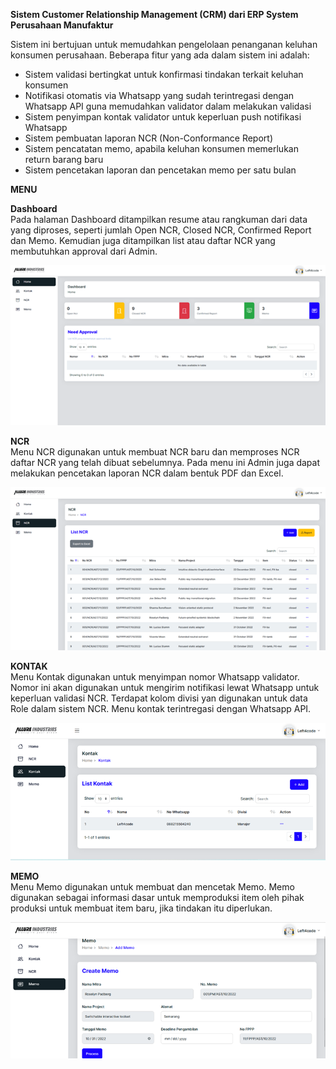 **Sistem Customer Relationship Management (CRM) dari ERP System Perusahaan Manufaktur**

Sistem ini bertujuan untuk memudahkan pengelolaan penanganan keluhan konsumen perusahaan. Beberapa fitur yang ada dalam sistem ini adalah:
- Sistem validasi bertingkat untuk konfirmasi tindakan terkait keluhan konsumen
- Notifikasi otomatis via Whatsapp yang sudah terintregasi dengan Whatsapp API guna memudahkan validator dalam melakukan validasi
- Sistem penyimpan kontak validator untuk keperluan push notifikasi Whatsapp
- Sistem pembuatan laporan NCR (Non-Conformance Report)
- Sistem pencatatan memo, apabila keluhan konsumen memerlukan return barang baru
- Sistem pencetakan laporan dan pencetakan memo per satu bulan

**MENU**

**Dashboard** <br>
Pada halaman Dashboard ditampilkan resume atau rangkuman dari data yang diproses, seperti jumlah Open NCR, Closed NCR, Confirmed Report dan Memo. Kemudian juga ditampilkan list atau daftar NCR yang membutuhkan approval dari Admin. 

![img](https://github.com/Tiara-la/CRM/blob/b2ef25651e8ef3a9ffafa012b14d61880bf8abef/resources/image_2023-10-04_22-36-29.png)

**NCR** <br>
Menu NCR digunakan untuk membuat NCR baru dan memproses NCR daftar NCR yang telah dibuat sebelumnya. Pada menu ini Admin juga dapat melakukan pencetakan laporan NCR dalam bentuk PDF dan Excel.

![NCR](https://github.com/Tiara-la/CRM/blob/b2ef25651e8ef3a9ffafa012b14d61880bf8abef/resources/image_2023-10-04_22-40-05.png)

**KONTAK** <br>
Menu Kontak digunakan untuk menyimpan nomor Whatsapp validator. Nomor ini akan digunakan untuk mengirim notifikasi lewat Whatsapp untuk keperluan validasi NCR. Terdapat kolom divisi yan digunakan untuk data Role dalam sistem NCR. Menu kontak terintregasi dengan Whatsapp API.

![KONTAK](https://github.com/Tiara-la/CRM/blob/a6f7a916fc734436bee0d48e16ee34c93690c322/resources/image_2023-10-04_23-01-54.png)

**MEMO** <br>
Menu Memo digunakan untuk membuat dan mencetak Memo. Memo digunakan sebagai informasi dasar untuk memproduksi item oleh pihak produksi untuk membuat item baru, jika tindakan itu diperlukan.

![KONTAK](https://github.com/Tiara-la/CRM/blob/aa8e00e9fe23b92982a4dac0d82a96fcd37502b1/resources/image_2023-10-04_23-07-41.png)
